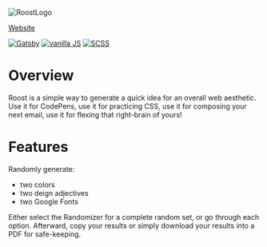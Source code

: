 
![RoostLogo](https://user-images.githubusercontent.com/68924836/133944797-7542b3f9-0a50-4b34-b867-37daaa354a78.png)


[Website](https://kylefontenot.github.io/Roost/)

[![Gatsby](https://img.shields.io/badge/Gatsby-663399?style=for-the-badge&logo=gatsby&logoColor=white)](https://img.shields.io/badge/Gatsby-663399?style=for-the-badge&logo=gatsby&logoColor=white) [![vanilla JS](https://img.shields.io/badge/-vanilla%20JS-yellow)](https://img.shields.io/badge/-SCSS-blueviolet) [![SCSS](https://img.shields.io/badge/-SCSS-blueviolet)](https://img.shields.io/badge/-SCSS-blueviolet)

# Overview
Roost is a simple way to generate a quick idea for an overall web aesthetic. Use it for CodePens, use it for practicing CSS, use it for composing your next email, use it for flexing that right-brain of yours! 

# Features
Randomly generate:
* two colors 
* two deign adjectives
* two Google Fonts

Either select the Randomizer for a complete random set, or go through each option. Afterward, copy your results or simply download your results into a PDF for safe-keeping.
